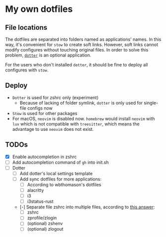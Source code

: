 # My own dotfiles

## File locations

The dotfiles are separated into folders named as applications' names. In this
way, it's convenient for `stow` to create soft links. However, soft links cannot
modify configures without touching original files. In order to solve this
problem, [`dotter`](https://github.com/SuperCuber/dotter) is an optional
application.

For the users who don't installed `dotter`, it should be fine to deploy all
configures with `stow`.

## Deploy

- `Dotter` is used for zshrc only (experiment)
  - Because of lacking of folder symlink, `dotter` is only used for single-file
    configs now
- `Stow` is used for other packages
- For macOS, `neovim` is disabled now. `homebrew` would install `neovim` with
  `luv` which is not compatible with `treesitter`, which means the advantage to
  use `neovim` does not exist.

## TODOs

- [x] Enable autocompletion in zshrc
- [ ] Add autocompletion command of `gh` into init.sh
- [ ] Dotter
  - [ ] Add dotter's local settings template
  - [ ] Add sync dotfiles for more applications:
    - [ ] According to wbthomason's dotfiles
    - [ ] alacritty
    - [ ] i3
    - [ ] i3status-rust
  - [-] Separate file zshrc into multiple files, according to [this
    answer](https://apple.stackexchange.com/a/388623):
    - [ ] zshrc
    - [ ] zprofile/zlogin
    - [ ] (optional) zshenv
    - [ ] (optional) zlogout
